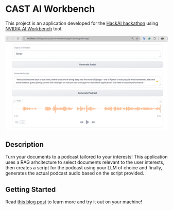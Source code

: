 # CAST AI Workbench

This project is an application developed for the [HackAI hackathon](https://hackaichallenge.devpost.com/) using [NVIDIA AI Workbench](https://www.nvidia.com/en-us/deep-learning-ai/solutions/data-science/workbench/) tool.

![Gradio](media/gradio.png)

## Description

Turn your documents to a podcast tailored to your interests! This application uses a RAG arhcitecture to select documents relevant to the user interests, then creates a script for the podcast using your LLM of choice and finally, generates the actual podcast audio based on the script provided.

## Getting Started

Read [this blog post](BLOG.md) to learn more and try it out on your machine!

